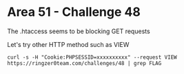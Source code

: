 # Area 51 - Challenge 48

The .htaccess seems to be blocking GET requests

Let's try other HTTP method such as VIEW

`curl -s -H "Cookie:PHPSESSID=xxxxxxxxxx" --request VIEW https://ringzer0team.com/challenges/48 | grep FLAG`
